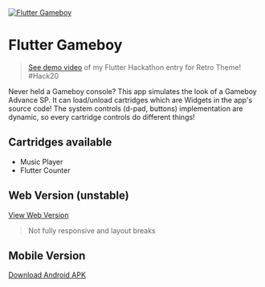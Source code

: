 <a href="https://www.youtube.com/watch?v=6BeX6jx8bqE">
  <img src="https://img.youtube.com/vi/6BeX6jx8bqE/maxresdefault.jpg" title="Flutter Gameboy" alt="Flutter Gameboy">
</a>

# Flutter Gameboy

> <a href="https://www.youtube.com/watch?v=6BeX6jx8bqE">See demo video</a> of my Flutter Hackathon entry for Retro Theme! #Hack20

Never held a Gameboy console? This app simulates the look of a Gameboy Advance SP. It can load/unload cartridges which are Widgets in the app's source code! The system controls (d-pad, buttons) implementation are dynamic, so every cartridge controls do different things!

## Cartridges available
- Music Player
- Flutter Counter

## Web Version (unstable)
[View Web Version](https://mayoljonathan.github.io/flutter_gameboy_advance_sp)
> Not fully responsive and layout breaks

## Mobile Version
[Download Android APK](https://github.com/mayoljonathan/flutter_gameboy_advance_sp/releases/download/v1.0.0/flutter_gameboy.v1.0.0.apk)
